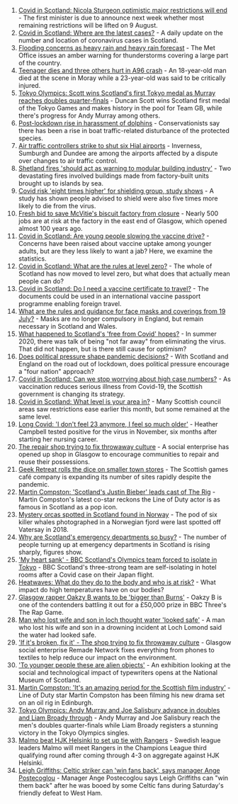 1. [Covid in Scotland: Nicola Sturgeon optimistic major restrictions will end](https://www.bbc.co.uk/news/uk-scotland-scotland-politics-57987662) - The first minister is due to announce next week whether most remaining restrictions will be lifted on 9 August.
2. [Covid in Scotland: Where are the latest cases?](https://www.bbc.co.uk/news/uk-scotland-53511877) - A daily update on the number and location of coronavirus cases in Scotland.
3. [Flooding concerns as heavy rain and heavy rain forecast](https://www.bbc.co.uk/news/uk-scotland-57970845) - The Met Office issues an amber warning for thunderstorms covering a large part of the country.
4. [Teenager dies and three others hurt in A96 crash](https://www.bbc.co.uk/news/uk-scotland-north-east-orkney-shetland-57972069) - An 18-year-old man died at the scene in Moray while a 23-year-old was said to be critically injured.
5. [Tokyo Olympics: Scott wins Scotland's first Tokyo medal as Murray reaches doubles quarter-finals](https://www.bbc.co.uk/sport/olympics/57981594) - Duncan Scott wins Scotland first medal of the Tokyo Games and makes history in the pool for Team GB, while there's progress for Andy Murray among others.
6. [Post-lockdown rise in harassment of dolphins](https://www.bbc.co.uk/news/uk-scotland-highlands-islands-57982738) - Conservationists say there has been a rise in boat traffic-related disturbance of the protected species.
7. [Air traffic controllers strike to shut six Hial airports](https://www.bbc.co.uk/news/uk-scotland-highlands-islands-57982741) - Inverness, Sumburgh and Dundee are among the airports affected by a dispute over changes to air traffic control.
8. [Shetland fires 'should act as warning to modular building industry'](https://www.bbc.co.uk/news/uk-scotland-north-east-orkney-shetland-57942459) - Two devastating fires involved buildings made from factory-built units brought up to islands by sea.
9. [Covid risk 'eight times higher' for shielding group, study shows](https://www.bbc.co.uk/news/uk-scotland-glasgow-west-57982227) - A study has shown people advised to shield were also five times more likely to die from the virus.
10. [Fresh bid to save McVitie's biscuit factory from closure](https://www.bbc.co.uk/news/uk-scotland-glasgow-west-57979182) - Nearly 500 jobs are at risk at the factory in the east end of Glasgow, which opened almost 100 years ago.
11. [Covid in Scotland: Are young people slowing the vaccine drive?](https://www.bbc.co.uk/news/uk-scotland-57915106) - Concerns have been raised about vaccine uptake among younger adults, but are they less likely to want a jab? Here, we examine the statistics.
12. [Covid in Scotland: What are the rules at level zero?](https://www.bbc.co.uk/news/uk-scotland-53166816) - The whole of Scotland has now moved to level zero, but what does that actually mean people can do?
13. [Covid in Scotland: Do I need a vaccine certificate to travel?](https://www.bbc.co.uk/news/uk-scotland-57519070) - The documents could be used in an international vaccine passport programme enabling foreign travel.
14. [What are the rules and guidance for face masks and coverings from 19 July?](https://www.bbc.co.uk/news/health-51205344) - Masks are no longer compulsory in England, but remain necessary in Scotland and Wales.
15. [What happened to Scotland's 'free from Covid' hopes?](https://www.bbc.co.uk/news/uk-scotland-57742212) - In summer 2020, there was talk of being "not far away" from eliminating the virus. That did not happen, but is there still cause for optimism?
16. [Does political pressure shape pandemic decisions?](https://www.bbc.co.uk/news/uk-scotland-scotland-politics-57737414) - With Scotland and England on the road out of lockdown, does political pressure encourage a "four nation" approach?
17. [Covid in Scotland: Can we stop worrying about high case numbers?](https://www.bbc.co.uk/news/uk-scotland-57581952) - As vaccination reduces serious illness from Covid-19, the Scottish government is changing its strategy.
18. [Covid in Scotland: What level is your area in?](https://www.bbc.co.uk/news/uk-scotland-57076243) - Many Scottish council areas saw restrictions ease earlier this month, but some remained at the same level.
19. [Long Covid: 'I don't feel 23 anymore, I feel so much older'](https://www.bbc.co.uk/news/uk-scotland-57978645) - Heather Campbell tested positive for the virus in November, six months after starting her nursing career.
20. [The repair shop trying to fix throwaway culture](https://www.bbc.co.uk/news/uk-scotland-scotland-business-57785498) - A social enterprise has opened up shop in Glasgow to encourage communities to repair and reuse their possessions.
21. [Geek Retreat rolls the dice on smaller town stores](https://www.bbc.co.uk/news/uk-scotland-south-scotland-57930005) - The Scottish games café company is expanding its number of sites rapidly despite the pandemic.
22. [Martin Compston: 'Scotland's Justin Bieber' leads cast of The Rig](https://www.bbc.co.uk/news/uk-scotland-57942719) - Martin Compston's latest co-star reckons the Line of Duty actor is as famous in Scotland as a pop icon.
23. [Mystery orcas spotted in Scotland found in Norway](https://www.bbc.co.uk/news/uk-scotland-57934989) - The pod of six killer whales photographed in a Norwegian fjord were last spotted off Vatersay in 2018.
24. [Why are Scotland's emergency departments so busy?](https://www.bbc.co.uk/news/uk-scotland-57903066) - The number of people turning up at emergency departments in Scotland is rising sharply, figures show.
25. ['My heart sank' - BBC Scotland's Olympics team forced to isolate in Tokyo](https://www.bbc.co.uk/news/uk-scotland-57903624) - BBC Scotland's three-strong team are self-isolating in hotel rooms after a Covid case on their Japan flight.
26. [Heatwaves: What do they do to the body and who is at risk?](https://www.bbc.co.uk/news/health-49112807) - What impact do high temperatures have on our bodies?
27. [Glasgow rapper Oakzy B wants to be 'bigger than Burns'](https://www.bbc.co.uk/news/uk-scotland-57982866) - Oakzy B is one of the contenders battling it out for a £50,000 prize in BBC Three's The Rap Game.
28. [Man who lost wife and son in loch thought water 'looked safe'](https://www.bbc.co.uk/news/uk-scotland-glasgow-west-57968728) - A man who lost his wife and son in a drowning incident at Loch Lomond said the water had looked safe.
29. ['If it's broken, fix it' - The shop trying to fix throwaway culture](https://www.bbc.co.uk/news/uk-scotland-57945907) - Glasgow social enterprise Remade Network fixes everything from phones to textiles to help reduce our impact on the environment.
30. ['To younger people these are alien objects'](https://www.bbc.co.uk/news/uk-scotland-57955578) - An exhibition looking at the social and technological impact of typewriters opens at the National Museum of Scotland.
31. [Martin Compston: 'It's an amazing period for the Scottish film industry'](https://www.bbc.co.uk/news/uk-scotland-57949777) - Line of Duty star Martin Compston has been filming his new drama set on an oil rig in Edinburgh.
32. [Tokyo Olympics: Andy Murray and Joe Salisbury advance in doubles and Liam Broady through](https://www.bbc.co.uk/sport/olympics/57981271) - Andy Murray and Joe Salisbury reach the men's doubles quarter-finals while Liam Broady registers a stunning victory in the Tokyo Olympics singles.
33. [Malmo beat HJK Helsinki to set up tie with Rangers](https://www.bbc.co.uk/sport/football/57992197) - Swedish league leaders Malmo will meet Rangers in the Champions League third qualifying round after coming through 4-3 on aggregate against HJK Helsinki.
34. [Leigh Griffiths: Celtic striker can 'win fans back', says manager Ange Postecoglou](https://www.bbc.co.uk/sport/football/57984509) - Manager Ange Postecoglou says Leigh Griffiths can "win them back" after he was booed by some Celtic fans during Saturday's friendly defeat to West Ham.

